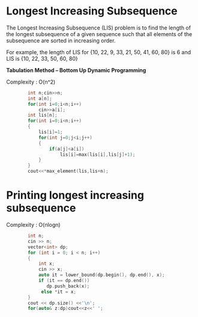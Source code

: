 # Longest Increasing Subsequence

The Longest Increasing Subsequence (LIS) problem is to find the length of the longest subsequence 
of a given sequence such that all elements of the subsequence are sorted in increasing order.
        
For example, the length of LIS for {10, 22, 9, 33, 21, 50, 41, 60, 80} is 6 and LIS is {10, 22, 33, 50, 60, 80}

**Tabulation Method – Bottom Up Dynamic Programming**

Complexity : O(n^2)
```cpp
        int n;cin>>n;
        int a[n];
        for(int i=0;i<n;i++)
            cin>>a[i];
        int lis[n];
        for(int i=0;i<n;i++)
        {
            lis[i]=1;
            for(int j=0;j<i;j++)
            {
                if(a[j]<a[i])
                    lis[i]=max(lis[i],lis[j]+1);
            }
        }
        cout<<*max_element(lis,lis+n);
```        
# Printing longest increasing subsequence

Complexity : O(nlogn)
```cpp
        int n;
        cin >> n;
        vector<int> dp;
        for (int i = 0; i < n; i++) 
        {
            int x;
            cin >> x;
            auto it = lower_bound(dp.begin(), dp.end(), x);
            if (it == dp.end()) 
               dp.push_back(x);
             else *it = x;
        }
        cout << dp.size() <<'\n';
        for(auto& z:dp)cout<<z<<' ';
```
